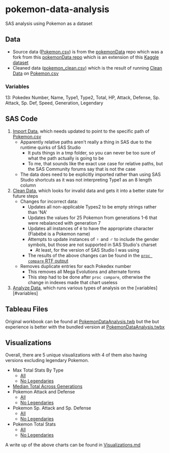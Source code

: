 # pokemon-data-analysis
SAS analysis using Pokemon as a dataset

## Data

* Source data ([Pokemon.csv]) is from the [pokemonData][local-pokemon] repo which was a fork from this [pokemonData repo][github-pokemon] which is an extension of this [Kaggle dataset][kaggle-pokemon]
* Cleaned data ([pokemon_clean.csv]) which is the result of running [Clean Data] on [Pokemon.csv]

### Variables

13: Pokedex Number, Name, Type1, Type2, Total, HP, Attack, Defense, Sp. Attack, Sp. Def, Speed, Generation, Legendary

## SAS Code

1. [Import Data], which needs updated to point to the specific path of [Pokemon.csv]
    * Apparently relative paths aren't really a thing in SAS due to the runtime quirks of SAS Studio
        * It puts things in a tmp folder, so you can never be too sure of what the path actually is going to be
        * To me, that sounds like the exact use case for relative paths, but the SAS Community forums say that is not the case
    * The data does need to be explicitly imported rather than using SAS Studio shortcuts as it was not interpreting Type1 as an 8 length column
1. [Clean Data], which looks for invalid data and gets it into a better state for future steps
    * Changes for incorrect data:
        * Updates all non-applicable Types2 to be empty strings rather than 'NA'
        * Updates the values for 25 Pokemon from generations 1-6 that were rebalanced with generation 7
        * Updates all instances of é to have the appropriate character (Flabébé is a Pokemon name)
        * Attempts to update instances of ♀ and ♂ to include the gender symbols, but those are not supported in SAS Studio's charset
            * At least, for the version of SAS Studio I was using
        * The results of the above changes can be found in the [`proc compare` RTF output][clean-summary]
    * Removes duplicate entries for each Pokedex number
        * This removes all Mega Evolutions and alternate forms
        * This step had to be done after `proc compare`, otherwise the change in indexes made that chart useless
1. [Analyze Data], which runs various types of analysis on the [variables][#variables]
        
## Tableau Files

Original workbook can be found at [PokemonDataAnalysis.twb] but the but experience is better with the bundled version at [PokemonDataAnalysis.twbx]

## Visualizations

Overall, there are 5 unique visualizations with 4 of them also having versions excluding legendary Pokemon.

* Max Total Stats By Type
    * [All](visualizations/MaxTotalByType.png)
    * [No Legendaries](visualizations/MaxTotalByTypeNoLegendary.png)
* [Median Total Across Generations](visualizations/MedianTotalAcrossGenerations.png)
* Pokemon Attack and Defense
    * [All](visualizations/PokemonAttackAndDefense.png)
    * [No Legendaries](visualizations/PokemonAttackAndDefenseNoLegendary.png)
* Pokemon Sp. Attack and Sp. Defense
    * [All](visualizations/PokemonSpAttackAndSpDefense.png)
    * [No Legendaries](visualizations/PokemonSpAttackAndSpDefenseNoLegendary.png)
* Pokemon Total Stats
    * [All](visualizations/PokemonTotalStats.png)
    * [No Legendaries](visualizations/PokemonTotalStatsNoLegendary.png)

A write up of the above charts can be found in [Visualizations.md]

[local-pokemon]: https://github.com/ItsASine/pokemonData
[github-pokemon]: https://github.com/lgreski/pokemonData
[kaggle-pokemon]: https://www.kaggle.com/abcsds/pokemon
[Pokemon.csv]: data/Pokemon.csv
[pokemon_clean.csv]: data/pokemon_clean.csv
[Import Data]: sas_files/1%20Import%20Data.sas
[Clean Data]: sas_files/2%20Clean%20Data.sas
[Analyze Data]: sas_files/3%20Analyze%20Data.sas
[clean-summary]: docs/Cleaning%20Summary.rtf
[PokemonDataAnalysis.twb]: tableau_files/PokemonDataAnalysis.twb
[PokemonDataAnalysis.twbx]: tableau_files/PokemonDataAnalysis.twbx
[Visualizations.md]: docs/Visualizations.md
